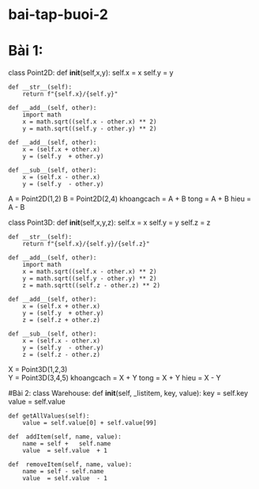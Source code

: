 # bai-tap-buoi-2
# Bài 1:
class Point2D:
    def __init__(self,x,y):
        self.x = x
        self.y  = y
        
        
    def __str__(self):
        return f"{self.x}/{self.y}"
    
    def __add__(self, other):  
        import math
        x = math.sqrt((self.x - other.x) ** 2) 
        y = math.sqrt((self.y - other.y) ** 2)
   
    def __add__(self, other):
        x = (self.x + other.x) 
        y = (self.y  + other.y)

    def __sub__(self, other):
        x = (self.x - other.x) 
        y = (self.y  - other.y)
A  = Point2D(1,2)
B  = Point2D(2,4)
khoangcach  = A + B
tong  = A + B
hieu  = A - B

class Point3D:
    def __init__(self,x,y,z):
        self.x = x
        self.y  = y
        self.z  = z
        
    def __str__(self):
        return f"{self.x}/{self.y}/{self.z}"

    def __add__(self, other):  
        import math
        x = math.sqrt((self.x - other.x) ** 2) 
        y = math.sqrt((self.y - other.y) ** 2)
        z = math.sqrtt((self.z - other.z) ** 2)

    def __add__(self, other):
        x = (self.x + other.x) 
        y = (self.y  + other.y)
        z = (self.z + other.z)

    def __sub__(self, other):
        x = (self.x - other.x) 
        y = (self.y  - other.y)
        z = (self.z - other.z)
X = Point3D(1,2,3)            
Y  = Point3D(3,4,5)
khoangcach = X + Y
tong  = X + Y
hieu  = X - Y
    
#Bài 2:
class  Warehouse:
    def __init__(self, _listitem, key, value):
        key = self.key
        value = self.value

    def getAllValues(self): 
        value = self.value[0] + self.value[99]
    
    def  addItem(self, name, value):
        name = self +   self.name
        value  = self.value  + 1

    def  removeItem(self, name, value):
        name = self - self.name
        value  = self.value  - 1
